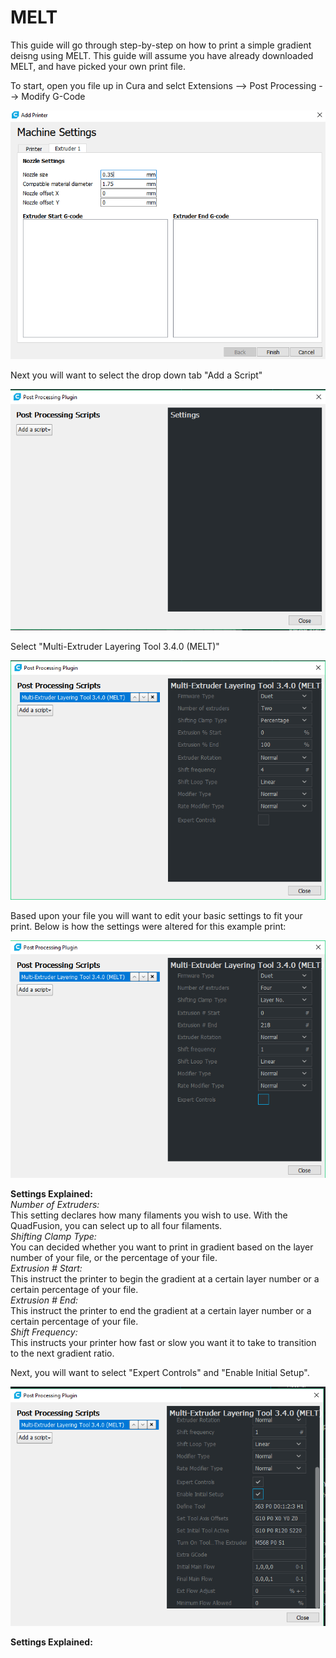 # MELT

This guide will go through step-by-step on how to print a simple gradient deisng using MELT. This guide will assume you have already downloaded MELT, and have picked your own print file.

To start, open you file up in Cura and selct Extensions --&gt; Post Processing --&gt; Modify G-Code

![](../.gitbook/assets/image%20%2837%29.png)

Next you will want to select the drop down tab "Add a Script" 

![](../.gitbook/assets/image%20%2828%29.png)

Select "Multi-Extruder Layering Tool 3.4.0 \(MELT\)"

![](../.gitbook/assets/image%20%2815%29.png)

Based upon your file you will want to edit your basic settings to fit your print. Below is how the settings were altered for this example print:

![](../.gitbook/assets/image%20%2832%29.png)

**Settings Explained:**  
_Number of Extruders:_  
This setting declares how many filaments you wish to use. With the QuadFusion, you can select up to all four filaments.  
_Shifting Clamp Type:_  
You can decided whether you want to print in gradient based on the layer number of your file, or the percentage of your file.  
_Extrusion \# Start:_  
This instruct the printer to begin the gradient at a certain layer number or a certain percentage of your file.  
_Extrusion \# End:_  
This instruct the printer to end the gradient at a certain layer number or a certain percentage of your file.  
_Shift Frequency:_  
This instructs your printer how fast or slow you want it to take to transition to the next gradient ratio. 

Next, you will want to select "Expert Controls" and "Enable Initial Setup".

![](../.gitbook/assets/image%20%2823%29.png)

**Settings Explained:**  



